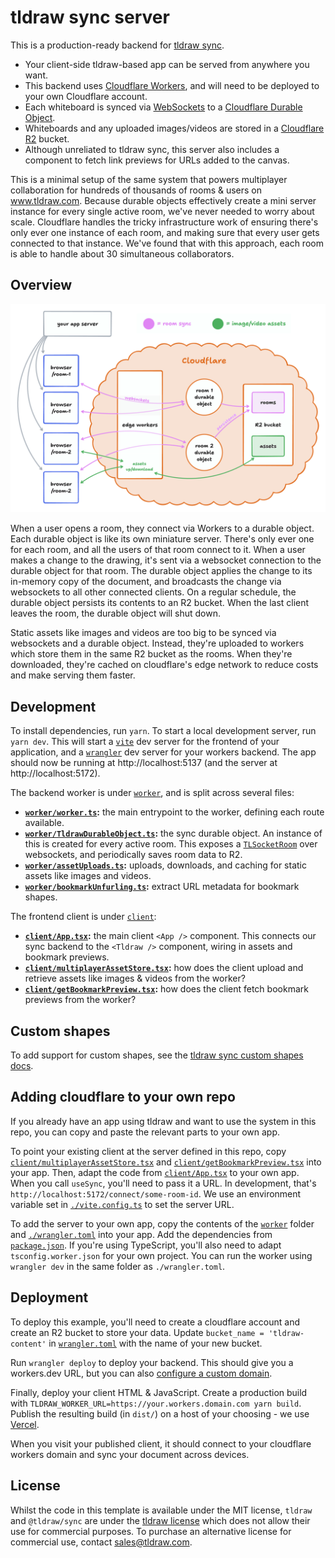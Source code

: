 # tldraw sync server

This is a production-ready backend for [tldraw sync](https://tldraw.dev/docs/sync).

- Your client-side tldraw-based app can be served from anywhere you want.
- This backend uses [Cloudflare Workers](https://developers.cloudflare.com/workers/), and will need
  to be deployed to your own Cloudflare account.
- Each whiteboard is synced via
  [WebSockets](https://developer.mozilla.org/en-US/docs/Web/API/WebSockets_API) to a [Cloudflare
  Durable Object](https://developers.cloudflare.com/durable-objects/).
- Whiteboards and any uploaded images/videos are stored in a [Cloudflare
  R2](https://developers.cloudflare.com/r2/) bucket.
- Although unreliated to tldraw sync, this server also includes a component to fetch link previews
  for URLs added to the canvas.

This is a minimal setup of the same system that powers multiplayer collaboration for hundreds of
thousands of rooms & users on www.tldraw.com. Because durable objects effectively create a mini
server instance for every single active room, we've never needed to worry about scale. Cloudflare
handles the tricky infrastructure work of ensuring there's only ever one instance of each room, and
making sure that every user gets connected to that instance. We've found that with this approach,
each room is able to handle about 30 simultaneous collaborators.

## Overview

[![architecture](./arch.png)](https://www.tldraw.com/ro/Yb_QHJFP9syPZq1YrV3YR?v=-255,-148,2025,1265&p=page)

When a user opens a room, they connect via Workers to a durable object. Each durable object is like
its own miniature server. There's only ever one for each room, and all the users of that room
connect to it. When a user makes a change to the drawing, it's sent via a websocket connection to
the durable object for that room. The durable object applies the change to its in-memory copy of the
document, and broadcasts the change via websockets to all other connected clients. On a regular
schedule, the durable object persists its contents to an R2 bucket. When the last client leaves the
room, the durable object will shut down.

Static assets like images and videos are too big to be synced via websockets and a durable object.
Instead, they're uploaded to workers which store them in the same R2 bucket as the rooms. When
they're downloaded, they're cached on cloudflare's edge network to reduce costs and make serving
them faster.

## Development

To install dependencies, run `yarn`. To start a local development server, run `yarn dev`. This will
start a [`vite`](https://vitejs.dev/) dev server for the frontend of your application, and a
[`wrangler`](https://developers.cloudflare.com/workers/wrangler/) dev server for your workers
backend. The app should now be running at http://localhost:5137 (and the server at
http://localhost:5172).

The backend worker is under [`worker`](./worker/), and is split across several files:

- **[`worker/worker.ts`](./worker/worker.ts):** the main entrypoint to the worker, defining each
  route available.
- **[`worker/TldrawDurableObject.ts`](./worker/TldrawDurableObject.ts):** the sync durable object.
  An instance of this is created for every active room. This exposes a
  [`TLSocketRoom`](https://tldraw.dev/reference/sync-core/TLSocketRoom) over websockets, and
  periodically saves room data to R2.
- **[`worker/assetUploads.ts`](./worker/assetUploads.ts):** uploads, downloads, and caching for
  static assets like images and videos.
- **[`worker/bookmarkUnfurling.ts`](./worker/bookmarkUnfurling.ts):** extract URL metadata for bookmark shapes.

The frontend client is under [`client`](./client):

- **[`client/App.tsx`](./client/App.tsx):** the main client `<App />` component. This connects our
  sync backend to the `<Tldraw />` component, wiring in assets and bookmark previews.
- **[`client/multiplayerAssetStore.tsx`](./client/multiplayerAssetStore.tsx):** how does the client
  upload and retrieve assets like images & videos from the worker?
- **[`client/getBookmarkPreview.tsx`](./client/getBookmarkPreview.tsx):** how does the client fetch
  bookmark previews from the worker?

## Custom shapes

To add support for custom shapes, see the [tldraw sync custom shapes
docs](https://tldraw.dev/docs/sync#Custom-shapes--bindings).

## Adding cloudflare to your own repo

If you already have an app using tldraw and want to use the system in this repo, you can copy and
paste the relevant parts to your own app.

To point your existing client at the server defined in this repo, copy
[`client/multiplayerAssetStore.tsx`](./client/multiplayerAssetStore.tsx) and
[`client/getBookmarkPreview.tsx`](./client/getBookmarkPreview.tsx) into your app. Then, adapt the
code from [`client/App.tsx`](./client/App.tsx) to your own app. When you call `useSync`, you'll need
to pass it a URL. In development, that's `http://localhost:5172/connect/some-room-id`. We use an
environment variable set in [`./vite.config.ts`](./vite.config.ts) to set the server URL.

To add the server to your own app, copy the contents of the [`worker`](./worker/) folder and
[`./wrangler.toml`](./wrangler.toml) into your app. Add the dependencies from
[`package.json`](./package.json). If you're using TypeScript, you'll also need to adapt
`tsconfig.worker.json` for your own project. You can run the worker using `wrangler dev` in the same
folder as `./wrangler.toml`.

## Deployment

To deploy this example, you'll need to create a cloudflare account and create an R2 bucket to store
your data. Update `bucket_name = 'tldraw-content'` in [`wrangler.toml`](./wrangler.toml) with the
name of your new bucket.

Run `wrangler deploy` to deploy your backend. This should give you a workers.dev URL, but you can
also [configure a custom
domain](https://developers.cloudflare.com/workers/configuration/routing/custom-domains/).

Finally, deploy your client HTML & JavaScript. Create a production build with
`TLDRAW_WORKER_URL=https://your.workers.domain.com yarn build`. Publish the resulting build (in
`dist/`) on a host of your choosing - we use [Vercel](https://vercel.com).

When you visit your published client, it should connect to your cloudflare workers domain and sync
your document across devices.

## License

Whilst the code in this template is available under the MIT license, `tldraw` and `@tldraw/sync` are
under the [tldraw license](https://github.com/tldraw/tldraw/blob/main/LICENSE.md) which does not
allow their use for commercial purposes. To purchase an alternative license for commercial use,
contact [sales@tldraw.com](mailto:sales@tldraw.com).
